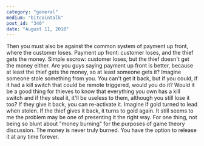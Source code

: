 ```yaml
---
category: "general"
medium: "bitcointalk"
post_id: "340"
date: "August 11, 2010"
---
```

Then you must also be against the common system of payment up front, where the customer loses.
Payment up front: customer loses, and the thief gets the money.
Simple escrow: customer loses, but the thief doesn't get the money either.
Are you guys saying payment up front is better, because at least the thief gets the money, so at least someone gets it?
Imagine someone stole something from you.  You can't get it back, but if you could, if it had a kill switch that could be remote triggered, would you do it?  Would it be a good thing for thieves to know that everything you own has a kill switch and if they steal it, it'll be useless to them, although you still lose it too?  If they give it back, you can re-activate it.
Imagine if gold turned to lead when stolen.  If the thief gives it back, it turns to gold again.
It still seems to me the problem may be one of presenting it the right way.  For one thing, not being so blunt about "money burning" for the purposes of game theory discussion.  The money is never truly burned.  You have the option to release it at any time forever.